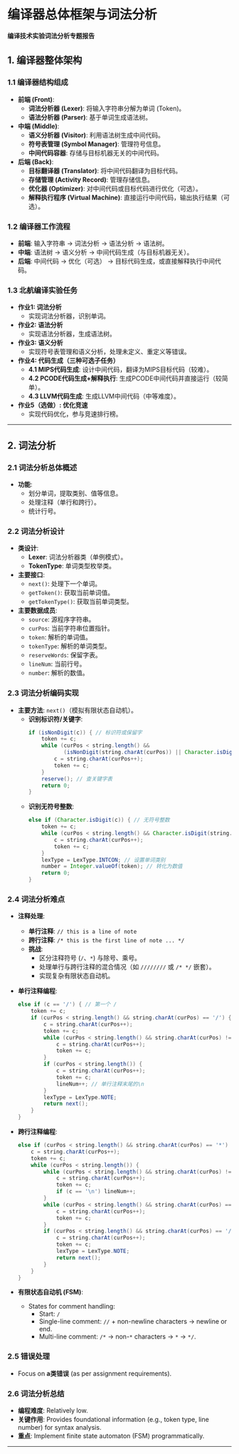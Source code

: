 # 编译器总体框架与词法分析  
**编译技术实验词法分析专题报告**

## 1. 编译器整体架构

### 1.1 编译器结构组成
- **前端 (Front)**:  
  - **词法分析器 (Lexer)**: 将输入字符串分解为单词 (Token)。  
  - **语法分析器 (Parser)**: 基于单词生成语法树。  
- **中端 (Middle)**:  
  - **语义分析器 (Visitor)**: 利用语法树生成中间代码。  
  - **符号表管理 (Symbol Manager)**: 管理符号信息。  
  - **中间代码容器**: 存储与目标机器无关的中间代码。  
- **后端 (Back)**:  
  - **目标翻译器 (Translator)**: 将中间代码翻译为目标代码。  
  - **存储管理 (Activity Record)**: 管理存储信息。  
  - **优化器 (Optimizer)**: 对中间代码或目标代码进行优化（可选）。  
  - **解释执行程序 (Virtual Machine)**: 直接运行中间代码，输出执行结果（可选）。  

### 1.2 编译器工作流程
- **前端**: 输入字符串 → 词法分析 → 语法分析 → 语法树。  
- **中端**: 语法树 → 语义分析 → 中间代码生成（与目标机器无关）。  
- **后端**: 中间代码 → 优化（可选） → 目标代码生成，或直接解释执行中间代码。  

### 1.3 北航编译实验任务
- **作业1: 词法分析**  
  - 实现词法分析器，识别单词。  
- **作业2: 语法分析**  
  - 实现语法分析器，生成语法树。  
- **作业3: 语义分析**  
  - 实现符号表管理和语义分析，处理未定义、重定义等错误。  
- **作业4: 代码生成（三种可选子任务）**  
  - **4.1 MIPS代码生成**: 设计中间代码，翻译为MIPS目标代码（较难）。  
  - **4.2 PCODE代码生成+解释执行**: 生成PCODE中间代码并直接运行（较简单）。  
  - **4.3 LLVM代码生成**: 生成LLVM中间代码（中等难度）。  
- **作业5（选做）: 优化竞速**  
  - 实现代码优化，参与竞速排行榜。

---

## 2. 词法分析

### 2.1 词法分析总体概述
- **功能**:  
  - 划分单词，提取类别、值等信息。  
  - 处理注释（单行和跨行）。  
  - 统计行号。  

### 2.2 词法分析设计
- **类设计**:  
  - **Lexer**: 词法分析器类（单例模式）。  
  - **TokenType**: 单词类型枚举类。  
- **主要接口**:  
  - `next()`: 处理下一个单词。  
  - `getToken()`: 获取当前单词值。  
  - `getTokenType()`: 获取当前单词类型。  
- **主要数据成员**:  
  - `source`: 源程序字符串。  
  - `curPos`: 当前字符串位置指针。  
  - `token`: 解析的单词值。  
  - `tokenType`: 解析的单词类型。  
  - `reserveWords`: 保留字表。  
  - `lineNum`: 当前行号。  
  - `number`: 解析的数值。  

### 2.3 词法分析编码实现
- **主要方法**: `next()`（模拟有限状态自动机）。  
  - **识别标识符/关键字**:  
    ```java
    if (isNonDigit(c)) { // 标识符或保留字
        token += c;
        while (curPos < string.length() && 
               (isNonDigit(string.charAt(curPos)) || Character.isDigit(string.charAt(curPos)))) {
            c = string.charAt(curPos++);
            token += c;
        }
        reserve(); // 查关键字表
        return 0;
    }
    ```
  - **识别无符号整数**:  
    ```java
    else if (Character.isDigit(c)) { // 无符号整数
        token += c;
        while (curPos < string.length() && Character.isDigit(string.charAt(curPos))) {
            c = string.charAt(curPos++);
            token += c;
        }
        lexType = LexType.INTCON; // 设置单词类别
        number = Integer.valueOf(token); // 转化为数值
        return 0;
    }
    ```

### 2.4 词法分析难点
- **注释处理**:  
  - **单行注释**: `// this is a line of note`  
  - **跨行注释**: `/* this is the first line of note ... */`  
  - **挑战**:  
    - 区分注释符号 (`/`、`*`) 与除号、乘号。  
    - 处理单行与跨行注释的混合情况（如 `////////` 或 `/* */` 嵌套）。  
    - 实现复杂有限状态自动机。  

- **单行注释编程**:  
  ```java
  else if (c == '/') { // 第一个 /
      token += c;
      if (curPos < string.length() && string.charAt(curPos) == '/') { // 第二个 /
          c = string.charAt(curPos++);
          token += c;
          while (curPos < string.length() && string.charAt(curPos) != '\n') {
              c = string.charAt(curPos++);
              token += c;
          }
          if (curPos < string.length()) {
              c = string.charAt(curPos++);
              token += c;
              lineNum++; // 单行注释末尾的\n
          }
          lexType = LexType.NOTE;
          return next();
      }
  }
  ```

- **跨行注释编程**:  
  ```java
  else if (curPos < string.length() && string.charAt(curPos) == '*') { // /*
      c = string.charAt(curPos++);
      token += c;
      while (curPos < string.length()) {
          while (curPos < string.length() && string.charAt(curPos) != '*') { // 非*字符
              c = string.charAt(curPos++);
              token += c;
              if (c == '\n') lineNum++;
          }
          while (curPos < string.length() && string.charAt(curPos) == '*') { // *字符
              c = string.charAt(curPos++);
              token += c;
          }
          if (curPos < string.length() && string.charAt(curPos) == '/') { // /字符
              c = string.charAt(curPos++);
              token += c;
              lexType = LexType.NOTE;
              return next();
          }
      }
  }
  ```

- **有限状态自动机 (FSM)**:  
  - States for comment handling:  
    - Start: `/`  
    - Single-line comment: `//` + non-newline characters → newline or end.  
    - Multi-line comment: `/*` → non-`*` characters → `*` → `*/`.  

### 2.5 错误处理
- Focus on **a类错误** (as per assignment requirements).  

### 2.6 词法分析总结
- **编程难度**: Relatively low.  
- **关键作用**: Provides foundational information (e.g., token type, line number) for syntax analysis.  
- **重点**: Implement finite state automaton (FSM) programmatically.  

---

